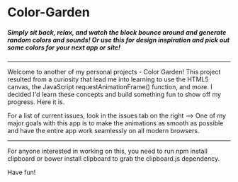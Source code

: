# Color-Garden
##### Simply sit back, relax, and watch the block bounce around and generate random colors and sounds! Or use this for design inspiration and pick out some colors for your next app or site! 

----
Welcome to another of my personal projects - Color Garden! This project resulted from a curiosity that lead me into learning to use the HTML5 canvas, the JavaScript requestAnimationFrame() function, and more. I decided I'd learn these concepts and build something fun to show off my progress. Here it is. 

For a list of current issues, look in the issues tab on the right --> 
One of my major goals with this app is to make the animations as smooth as possible and have the entire app work seamlessly on all modern browsers. 

----
For anyone interested in working on this, you need to run 
       npm install clipboard
or
       bower install clipboard 
to grab the clipboard.js dependency. 

Have fun! 

